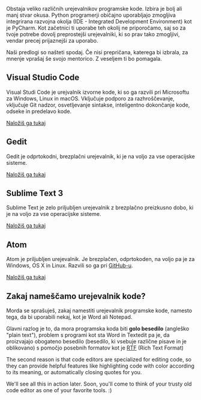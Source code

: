 Obstaja veliko različnih urejevalnikov programske kode. Izbira je bolj ali manj stvar okusa. Python programerji običajno uporabljajo zmogljiva integrirana razvojna okolja (IDE - Integrated Development Environment) kot je PyCharm. Kot začetnici ti uporabe teh okolij ne priporočamo, saj so za tvoje potrebe dovolj preprostejši urejevalniki, ki so prav tako zmogljivi, vendar precej prijaznejši za uporabo.

Naši predlogi so našteti spodaj. Če nisi prepričana, katerega bi izbrala, za mnenje vprašaj še svojo mentorico. Z veseljem ti bo pomagala.

## Visual Studio Code

Visual Studi Code je urejvalnik izvorne kode, ki so ga razvili pri Microsoftu za Windows, Linux in macOS. Vključuje podporo za razhroščevanje, vključuje Git nadzor, osvetljevanje sintakse, inteligentno dokončanje kode, odseke in predelavo kode.

[Naložiš ga tukaj](https://code.visualstudio.com/)

## Gedit

Gedit je odprtokodni, brezplačni urejevalnik, ki je na voljo za vse operacijske sisteme.

[Naložiš ga tukaj](https://wiki.gnome.org/Apps/Gedit#Download)

## Sublime Text 3

Sublime Text je zelo priljubljen urejevalnik z brezplačno preizkusno dobo, ki je na voljo za vse operacijske sisteme.

[Naložiš ga tukaj](https://www.sublimetext.com/3)

## Atom

Atom je priljubljen urejevalnik. Je brezplačen, odprtokoden, na voljo pa je za Windows, OS X in Linux. Razvili so ga pri [GitHub-u](https://github.com/).

[Naložiš ga tukaj](https://atom.io/)

## Zakaj nameščamo urejevalnik kode?

Morda se sprašuješ, zakaj namestiti urejevalnik programske kode, namesto tega, da bi uporabili nekaj, kot je Word ali Notepad.

Glavni razlog je to, da mora programska koda biti **golo besedilo** (angleško "plain text"), problem s programi kot sta Word in Textedit pa je, da proizvajajo obogateno besedilo (besedilo, ki vsebuje različne pisave in je oblikovano) s pomočjo posebnih formatov kot je [RTF](https://en.wikipedia.org/wiki/Rich_Text_Format) (Rich Text Format)

The second reason is that code editors are specialized for editing code, so they can provide helpful features like highlighting code with color according to its meaning, or automatically closing quotes for you.

We'll see all this in action later. Soon, you'll come to think of your trusty old code editor as one of your favorite tools. :)